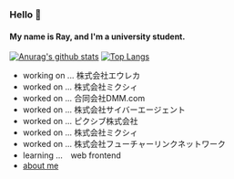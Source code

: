### Hello 👋
#### My name is Ray, and I'm a university student.

[![Anurag's github stats](https://github-readme-stats.vercel.app/api?username=cut0&show_icons=true&theme=shades-of-purple&count_private=true)](https://github.com/cut0)
[![Top Langs](https://github-readme-stats.vercel.app/api/top-langs/?username=cut0&theme=shades-of-purple&layout=compact)](https://github.com/cut0)

- working on ... 株式会社エウレカ
- worked on ... 株式会社ミクシィ
- worked on ... 合同会社DMM.com
- worked on ... 株式会社サイバーエージェント
- worked on ... ピクシブ株式会社
- worked on ... 株式会社ミクシィ
- worked on ... 株式会社フューチャーリンクネットワーク
- learning ...　web frontend
- [about me](https://portfolio-ray.web.app/)
